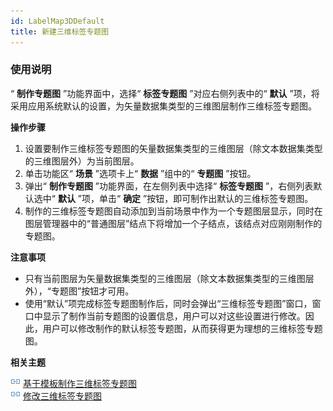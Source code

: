 ```yaml
---
id: LabelMap3DDefault
title: 新建三维标签专题图
---
```

###  使用说明

“ **制作专题图** ”功能界面中，选择“ **标签专题图** ”对应右侧列表中的“ **默认**
”项，将采用应用系统默认的设置，为矢量数据集类型的三维图层制作三维标签专题图。

**操作步骤**

  1. 设置要制作三维标签专题图的矢量数据集类型的三维图层（除文本数据集类型的三维图层外）为当前图层。
  2. 单击功能区“ **场景** ”选项卡上“ **数据** ”组中的“ **专题图** ”按钮。
  3. 弹出“ **制作专题图** ”功能界面，在左侧列表中选择“ **标签专题图** ”，右侧列表默认选中“ **默认** ”项，单击“ **确定** ”按钮，即可制作出默认的三维标签专题图。
  4. 制作的三维标签专题图自动添加到当前场景中作为一个专题图层显示，同时在图层管理器中的“普通图层”结点下将增加一个子结点，该结点对应刚刚制作的专题图。

**注意事项**

  * 只有当前图层为矢量数据集类型的三维图层（除文本数据集类型的三维图层外），“专题图”按钮才可用。
  * 使用“默认”项完成标签专题图制作后，同时会弹出“三维标签专题图”窗口，窗口中显示了制作当前专题图的设置信息，用户可以对这些设置进行修改。因此，用户可以修改制作的默认标签专题图，从而获得更为理想的三维标签专题图。

**相关主题**

![](../img/smalltitle.png) [基于模板制作三维标签专题图](LabelMap3DTemplate)  
![](../img/smalltitle.png) [修改三维标签专题图](LabelMap3DGroupDia)

 

